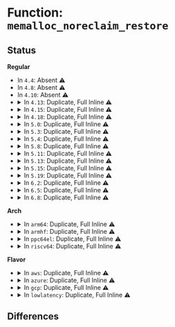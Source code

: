 # Function: <code>memalloc_noreclaim_restore</code>

## Status
<b>Regular</b>
<ul>
<li>
In <code>4.4</code>: Absent ⚠️
</li>
<li>
In <code>4.8</code>: Absent ⚠️
</li>
<li>
In <code>4.10</code>: Absent ⚠️
</li>
<li>
<details>
<summary>In <code>4.13</code>: Duplicate, Full Inline ⚠️</summary>

**Collision:** Static Duplication

**Inline:** Full

**Transformation:** False

**Instances:**

```
In mm/page_alloc.c (ffffffff811c2ee7)
Location: include/linux/sched/mm.h:201
Inline: True
Inline callers:
  - mm/page_alloc.c:__alloc_pages_slowpath
```
```
In mm/vmscan.c (ffffffff811d53d3)
Location: include/linux/sched/mm.h:201
Inline: True
Inline callers:
  - mm/vmscan.c:node_reclaim
  - mm/vmscan.c:shrink_all_memory
  - mm/vmscan.c:try_to_free_mem_cgroup_pages
```
```
In net/core/sock.c (ffffffff817b330f)
Location: include/linux/sched/mm.h:201
Inline: True
```
```
In net/core/dev.c (ffffffff817cf1ab)
Location: include/linux/sched/mm.h:201
Inline: True
```
</details>
</li>
<li>
<details>
<summary>In <code>4.15</code>: Duplicate, Full Inline ⚠️</summary>

**Collision:** Static Duplication

**Inline:** Full

**Transformation:** False

**Instances:**

```
In mm/page_alloc.c (ffffffff811d7d14)
Location: include/linux/sched/mm.h:210
Inline: True
Inline callers:
  - mm/page_alloc.c:__alloc_pages_slowpath
```
```
In mm/vmscan.c (ffffffff811ea903)
Location: include/linux/sched/mm.h:210
Inline: True
Inline callers:
  - mm/vmscan.c:node_reclaim
  - mm/vmscan.c:shrink_all_memory
  - mm/vmscan.c:try_to_free_mem_cgroup_pages
```
```
In net/core/sock.c (ffffffff8182b6d5)
Location: include/linux/sched/mm.h:210
Inline: True
```
```
In net/core/dev.c (ffffffff81848aeb)
Location: include/linux/sched/mm.h:210
Inline: True
```
</details>
</li>
<li>
<details>
<summary>In <code>4.18</code>: Duplicate, Full Inline ⚠️</summary>

**Collision:** Static Duplication

**Inline:** Full

**Transformation:** False

**Instances:**

```
In mm/page_alloc.c (ffffffff811f8f21)
Location: include/linux/sched/mm.h:246
Inline: True
Inline callers:
  - mm/page_alloc.c:__alloc_pages_slowpath
```
```
In mm/vmscan.c (ffffffff8120c05e)
Location: include/linux/sched/mm.h:246
Inline: True
Inline callers:
  - mm/vmscan.c:__node_reclaim
  - mm/vmscan.c:shrink_all_memory
  - mm/vmscan.c:try_to_free_mem_cgroup_pages
```
```
In net/core/sock.c (ffffffff81875c0f)
Location: include/linux/sched/mm.h:246
Inline: True
```
```
In net/core/dev.c (ffffffff81892b4b)
Location: include/linux/sched/mm.h:246
Inline: True
```
</details>
</li>
<li>
<details>
<summary>In <code>5.0</code>: Duplicate, Full Inline ⚠️</summary>

**Collision:** Static Duplication

**Inline:** Full

**Transformation:** False

**Instances:**

```
In mm/page_alloc.c (ffffffff8120b4b6)
Location: include/linux/sched/mm.h:246
Inline: True
Inline callers:
  - mm/page_alloc.c:__alloc_pages_slowpath
```
```
In mm/vmscan.c (ffffffff8121ed68)
Location: include/linux/sched/mm.h:246
Inline: True
Inline callers:
  - mm/vmscan.c:node_reclaim
  - mm/vmscan.c:shrink_all_memory
  - mm/vmscan.c:try_to_free_mem_cgroup_pages
```
```
In net/core/sock.c (ffffffff818963ff)
Location: include/linux/sched/mm.h:246
Inline: True
```
```
In net/core/dev.c (ffffffff818b8047)
Location: include/linux/sched/mm.h:246
Inline: True
Inline callers:
  - net/core/dev.c:netif_receive_skb_list
  - net/core/dev.c:netif_receive_skb_list
```
</details>
</li>
<li>
<details>
<summary>In <code>5.3</code>: Duplicate, Full Inline ⚠️</summary>

**Collision:** Static Duplication

**Inline:** Full

**Transformation:** False

**Instances:**

```
In mm/vmscan.c (ffffffff8122e434)
Location: include/linux/sched/mm.h:279
Inline: True
Inline callers:
  - mm/vmscan.c:node_reclaim
  - mm/vmscan.c:shrink_all_memory
  - mm/vmscan.c:try_to_free_mem_cgroup_pages
```
```
In mm/page_alloc.c (ffffffff81271727)
Location: include/linux/sched/mm.h:279
Inline: True
Inline callers:
  - mm/page_alloc.c:__alloc_pages_slowpath
  - mm/page_alloc.c:__alloc_pages_direct_compact
```
```
In net/core/sock.c (ffffffff818e073f)
Location: include/linux/sched/mm.h:279
Inline: True
```
```
In net/core/dev.c (ffffffff819042b2)
Location: include/linux/sched/mm.h:279
Inline: True
Inline callers:
  - net/core/dev.c:netif_receive_skb_list
  - net/core/dev.c:netif_receive_skb_list
```
</details>
</li>
<li>
<details>
<summary>In <code>5.4</code>: Duplicate, Full Inline ⚠️</summary>

**Collision:** Static Duplication

**Inline:** Full

**Transformation:** False

**Instances:**

```
In mm/vmscan.c (ffffffff8123c5c4)
Location: include/linux/sched/mm.h:281
Inline: True
Inline callers:
  - mm/vmscan.c:node_reclaim
  - mm/vmscan.c:shrink_all_memory
  - mm/vmscan.c:try_to_free_mem_cgroup_pages
```
```
In mm/page_alloc.c (ffffffff812805ae)
Location: include/linux/sched/mm.h:281
Inline: True
Inline callers:
  - mm/page_alloc.c:__alloc_pages_slowpath
  - mm/page_alloc.c:__alloc_pages_direct_compact
```
```
In net/core/sock.c (ffffffff8191297f)
Location: include/linux/sched/mm.h:281
Inline: True
```
```
In net/core/dev.c (ffffffff81935401)
Location: include/linux/sched/mm.h:281
Inline: True
Inline callers:
  - net/core/dev.c:netif_receive_skb_list_internal
  - net/core/dev.c:netif_receive_skb_list_internal
```
</details>
</li>
<li>
<details>
<summary>In <code>5.8</code>: Duplicate, Full Inline ⚠️</summary>

**Collision:** Static Duplication

**Inline:** Full

**Transformation:** False

**Instances:**

```
In mm/vmscan.c (ffffffff81269534)
Location: include/linux/sched/mm.h:283
Inline: True
Inline callers:
  - mm/vmscan.c:__node_reclaim
  - mm/vmscan.c:shrink_all_memory
  - mm/vmscan.c:try_to_free_mem_cgroup_pages
```
```
In mm/page_alloc.c (ffffffff812b24ed)
Location: include/linux/sched/mm.h:283
Inline: True
Inline callers:
  - mm/page_alloc.c:__alloc_pages_direct_compact
```
```
In net/core/sock.c (ffffffff819e4daf)
Location: include/linux/sched/mm.h:283
Inline: True
Inline callers:
  - net/core/sock.c:__sk_backlog_rcv
```
```
In net/core/dev.c (ffffffff81a09ff6)
Location: include/linux/sched/mm.h:283
Inline: True
Inline callers:
  - net/core/dev.c:__netif_receive_skb_list
  - net/core/dev.c:__netif_receive_skb_list
```
</details>
</li>
<li>
<details>
<summary>In <code>5.11</code>: Duplicate, Full Inline ⚠️</summary>

**Collision:** Static Duplication

**Inline:** Full

**Transformation:** False

**Instances:**

```
In mm/vmscan.c (ffffffff81274065)
Location: include/linux/sched/mm.h:269
Inline: True
Inline callers:
  - mm/vmscan.c:__node_reclaim
  - mm/vmscan.c:shrink_all_memory
  - mm/vmscan.c:try_to_free_mem_cgroup_pages
```
```
In mm/page_alloc.c (ffffffff812bdfcd)
Location: include/linux/sched/mm.h:269
Inline: True
Inline callers:
  - mm/page_alloc.c:__alloc_pages_direct_compact
```
```
In net/core/sock.c (ffffffff819e462f)
Location: include/linux/sched/mm.h:269
Inline: True
Inline callers:
  - net/core/sock.c:__sk_backlog_rcv
```
```
In net/core/dev.c (ffffffff81a0b596)
Location: include/linux/sched/mm.h:269
Inline: True
Inline callers:
  - net/core/dev.c:__netif_receive_skb_list
  - net/core/dev.c:__netif_receive_skb_list
```
</details>
</li>
<li>
<details>
<summary>In <code>5.13</code>: Duplicate, Full Inline ⚠️</summary>

**Collision:** Static Duplication

**Inline:** Full

**Transformation:** False

**Instances:**

```
In mm/vmscan.c (ffffffff81278ea8)
Location: include/linux/sched/mm.h:273
Inline: True
Inline callers:
  - mm/vmscan.c:__node_reclaim
  - mm/vmscan.c:shrink_all_memory
  - mm/vmscan.c:try_to_free_mem_cgroup_pages
```
```
In mm/page_alloc.c (ffffffff812c32ef)
Location: include/linux/sched/mm.h:273
Inline: True
Inline callers:
  - mm/page_alloc.c:__alloc_pages_direct_compact
```
```
In net/core/sock.c (ffffffff819ca54f)
Location: include/linux/sched/mm.h:273
Inline: True
Inline callers:
  - net/core/sock.c:__sk_backlog_rcv
```
```
In net/core/dev.c (ffffffff819f1bce)
Location: include/linux/sched/mm.h:273
Inline: True
Inline callers:
  - net/core/dev.c:netif_receive_skb_list_internal
  - net/core/dev.c:netif_receive_skb_list_internal
```
</details>
</li>
<li>
<details>
<summary>In <code>5.15</code>: Duplicate, Full Inline ⚠️</summary>

**Collision:** Static Duplication

**Inline:** Full

**Transformation:** False

**Instances:**

```
In mm/vmscan.c (ffffffff812b6cb4)
Location: include/linux/sched/mm.h:273
Inline: True
Inline callers:
  - mm/vmscan.c:__node_reclaim
  - mm/vmscan.c:shrink_all_memory
  - mm/vmscan.c:try_to_free_mem_cgroup_pages
  - mm/vmscan.c:reclaim_pages
  - mm/vmscan.c:reclaim_clean_pages_from_list
```
```
In mm/page_alloc.c (ffffffff8130701f)
Location: include/linux/sched/mm.h:273
Inline: True
Inline callers:
  - mm/page_alloc.c:__alloc_pages_direct_compact
```
```
In net/core/sock.c (ffffffff81a79aef)
Location: include/linux/sched/mm.h:273
Inline: True
Inline callers:
  - net/core/sock.c:__sk_backlog_rcv
```
```
In net/core/dev.c (ffffffff81aa34ee)
Location: include/linux/sched/mm.h:273
Inline: True
Inline callers:
  - net/core/dev.c:netif_receive_skb_list_internal
  - net/core/dev.c:netif_receive_skb_list_internal
```
</details>
</li>
<li>
<details>
<summary>In <code>5.19</code>: Duplicate, Full Inline ⚠️</summary>

**Collision:** Static Duplication

**Inline:** Full

**Transformation:** False

**Instances:**

```
In mm/vmscan.c (ffffffff81312bc0)
Location: include/linux/sched/mm.h:346
Inline: True
Inline callers:
  - mm/vmscan.c:__node_reclaim
  - mm/vmscan.c:shrink_all_memory
  - mm/vmscan.c:try_to_free_mem_cgroup_pages
  - mm/vmscan.c:reclaim_pages
  - mm/vmscan.c:reclaim_clean_pages_from_list
```
```
In mm/page_alloc.c (ffffffff8136f145)
Location: include/linux/sched/mm.h:346
Inline: True
Inline callers:
  - mm/page_alloc.c:__alloc_pages_direct_compact
```
```
In net/core/sock.c (ffffffff81bebdf0)
Location: include/linux/sched/mm.h:346
Inline: True
Inline callers:
  - net/core/sock.c:__sk_backlog_rcv
```
```
In net/core/dev.c (ffffffff81c1bc03)
Location: include/linux/sched/mm.h:346
Inline: True
Inline callers:
  - net/core/dev.c:netif_receive_skb_list_internal
  - net/core/dev.c:netif_receive_skb_list_internal
```
</details>
</li>
<li>
<details>
<summary>In <code>6.2</code>: Duplicate, Full Inline ⚠️</summary>

**Collision:** Static Duplication

**Inline:** Full

**Transformation:** False

**Instances:**

```
In mm/vmscan.c (ffffffff8138600e)
Location: include/linux/sched/mm.h:346
Inline: True
Inline callers:
  - mm/vmscan.c:__node_reclaim
  - mm/vmscan.c:shrink_all_memory
  - mm/vmscan.c:try_to_free_mem_cgroup_pages
  - mm/vmscan.c:lru_gen_seq_write
  - mm/vmscan.c:reclaim_pages
  - mm/vmscan.c:reclaim_clean_pages_from_list
```
```
In mm/page_alloc.c (ffffffff813eb6b5)
Location: include/linux/sched/mm.h:346
Inline: True
Inline callers:
  - mm/page_alloc.c:__alloc_pages_direct_compact
```
```
In net/core/sock.c (ffffffff81d9ab90)
Location: include/linux/sched/mm.h:346
Inline: True
Inline callers:
  - net/core/sock.c:__sk_backlog_rcv
```
```
In net/core/dev.c (ffffffff81dccbd3)
Location: include/linux/sched/mm.h:346
Inline: True
Inline callers:
  - net/core/dev.c:netif_receive_skb_list_internal
  - net/core/dev.c:netif_receive_skb_list_internal
```
</details>
</li>
<li>
<details>
<summary>In <code>6.5</code>: Duplicate, Full Inline ⚠️</summary>

**Collision:** Static Duplication

**Inline:** Full

**Transformation:** False

**Instances:**

```
In mm/vmscan.c (ffffffff813b92db)
Location: include/linux/sched/mm.h:378
Inline: True
Inline callers:
  - mm/vmscan.c:__node_reclaim
  - mm/vmscan.c:shrink_all_memory
  - mm/vmscan.c:try_to_free_mem_cgroup_pages
  - mm/vmscan.c:lru_gen_seq_write
  - mm/vmscan.c:reclaim_pages
  - mm/vmscan.c:reclaim_clean_pages_from_list
```
```
In mm/page_alloc.c (ffffffff814206d5)
Location: include/linux/sched/mm.h:378
Inline: True
Inline callers:
  - mm/page_alloc.c:__alloc_pages_direct_compact
```
```
In net/core/sock.c (ffffffff81e09310)
Location: include/linux/sched/mm.h:378
Inline: True
Inline callers:
  - net/core/sock.c:__sk_backlog_rcv
```
```
In net/core/dev.c (ffffffff81e3d733)
Location: include/linux/sched/mm.h:378
Inline: True
Inline callers:
  - net/core/dev.c:netif_receive_skb_list_internal
  - net/core/dev.c:netif_receive_skb_list_internal
```
</details>
</li>
<li>
<details>
<summary>In <code>6.8</code>: Duplicate, Full Inline ⚠️</summary>

**Collision:** Static Duplication

**Inline:** Full

**Transformation:** False

**Instances:**

```
In mm/vmscan.c (ffffffff813e22e0)
Location: include/linux/sched/mm.h:378
Inline: True
Inline callers:
  - mm/vmscan.c:__node_reclaim
  - mm/vmscan.c:shrink_all_memory
  - mm/vmscan.c:try_to_free_mem_cgroup_pages
  - mm/vmscan.c:lru_gen_seq_write
  - mm/vmscan.c:reclaim_pages
  - mm/vmscan.c:reclaim_clean_pages_from_list
```
```
In mm/page_alloc.c (ffffffff8144d495)
Location: include/linux/sched/mm.h:378
Inline: True
Inline callers:
  - mm/page_alloc.c:__alloc_pages_direct_compact
```
```
In net/core/sock.c (ffffffff81ec5d00)
Location: include/linux/sched/mm.h:378
Inline: True
Inline callers:
  - net/core/sock.c:__sk_backlog_rcv
```
```
In net/core/dev.c (ffffffff81efbfd3)
Location: include/linux/sched/mm.h:378
Inline: True
Inline callers:
  - net/core/dev.c:netif_receive_skb_list_internal
  - net/core/dev.c:netif_receive_skb_list_internal
```
</details>
</li>
</ul>
<b>Arch</b>
<ul>
<li>
<details>
<summary>In <code>arm64</code>: Duplicate, Full Inline ⚠️</summary>

**Collision:** Static Duplication

**Inline:** Full

**Transformation:** False

**Instances:**

```
In mm/vmscan.c (ffff8000102cd7d0)
Location: include/linux/sched/mm.h:281
Inline: True
Inline callers:
  - mm/vmscan.c:node_reclaim
  - mm/vmscan.c:try_to_free_mem_cgroup_pages
```
```
In mm/page_alloc.c (ffff800010318394)
Location: include/linux/sched/mm.h:281
Inline: True
Inline callers:
  - mm/page_alloc.c:__alloc_pages_slowpath
  - mm/page_alloc.c:__alloc_pages_direct_compact
```
```
In net/core/sock.c (ffff800010baa240)
Location: include/linux/sched/mm.h:281
Inline: True
```
```
In net/core/dev.c (ffff800010bd3734)
Location: include/linux/sched/mm.h:281
Inline: True
Inline callers:
  - net/core/dev.c:netif_receive_skb_list_internal
  - net/core/dev.c:netif_receive_skb_list_internal
```
</details>
</li>
<li>
<details>
<summary>In <code>armhf</code>: Duplicate, Full Inline ⚠️</summary>

**Collision:** Static Duplication

**Inline:** Full

**Transformation:** False

**Instances:**

```
In mm/vmscan.c (c04f77a4)
Location: include/linux/sched/mm.h:281
Inline: True
Inline callers:
  - mm/vmscan.c:shrink_all_memory
  - mm/vmscan.c:try_to_free_mem_cgroup_pages
```
```
In mm/page_alloc.c (c0532b2c)
Location: include/linux/sched/mm.h:281
Inline: True
Inline callers:
  - mm/page_alloc.c:__alloc_pages_slowpath
  - mm/page_alloc.c:__alloc_pages_direct_compact
```
```
In net/core/sock.c (c0cc8d9c)
Location: include/linux/sched/mm.h:281
Inline: True
```
```
In net/core/dev.c (c0cee3e4)
Location: include/linux/sched/mm.h:281
Inline: True
Inline callers:
  - net/core/dev.c:netif_receive_skb_list_internal
  - net/core/dev.c:netif_receive_skb_list_internal
```
</details>
</li>
<li>
<details>
<summary>In <code>ppc64el</code>: Duplicate, Full Inline ⚠️</summary>

**Collision:** Static Duplication

**Inline:** Full

**Transformation:** False

**Instances:**

```
In mm/vmscan.c (c00000000038b218)
Location: include/linux/sched/mm.h:281
Inline: True
Inline callers:
  - mm/vmscan.c:node_reclaim
  - mm/vmscan.c:try_to_free_mem_cgroup_pages
```
```
In mm/page_alloc.c (c0000000003eaaec)
Location: include/linux/sched/mm.h:281
Inline: True
Inline callers:
  - mm/page_alloc.c:__alloc_pages_slowpath
  - mm/page_alloc.c:__alloc_pages_direct_compact
```
```
In net/core/sock.c (c000000000c7ddf0)
Location: include/linux/sched/mm.h:281
Inline: True
Inline callers:
  - net/core/sock.c:__sk_backlog_rcv
```
```
In net/core/dev.c (c000000000cb22f0)
Location: include/linux/sched/mm.h:281
Inline: True
Inline callers:
  - net/core/dev.c:netif_receive_skb_list_internal
  - net/core/dev.c:netif_receive_skb_list_internal
```
</details>
</li>
<li>
<details>
<summary>In <code>riscv64</code>: Duplicate, Full Inline ⚠️</summary>

**Collision:** Static Duplication

**Inline:** Full

**Transformation:** False

**Instances:**

```
In mm/vmscan.c (ffffffe0001ebce2)
Location: include/linux/sched/mm.h:281
Inline: True
Inline callers:
  - mm/vmscan.c:try_to_free_mem_cgroup_pages
```
```
In mm/page_alloc.c (ffffffe00021e2a4)
Location: include/linux/sched/mm.h:281
Inline: True
Inline callers:
  - mm/page_alloc.c:__alloc_pages_slowpath
  - mm/page_alloc.c:__alloc_pages_direct_compact
```
```
In net/core/sock.c (ffffffe00073dada)
Location: include/linux/sched/mm.h:281
Inline: True
```
```
In net/core/dev.c (ffffffe00075d846)
Location: include/linux/sched/mm.h:281
Inline: True
Inline callers:
  - net/core/dev.c:netif_receive_skb_list_internal
  - net/core/dev.c:netif_receive_skb_list_internal
```
</details>
</li>
</ul>
<b>Flavor</b>
<ul>
<li>
<details>
<summary>In <code>aws</code>: Duplicate, Full Inline ⚠️</summary>

**Collision:** Static Duplication

**Inline:** Full

**Transformation:** False

**Instances:**

```
In mm/vmscan.c (ffffffff81234c14)
Location: include/linux/sched/mm.h:281
Inline: True
Inline callers:
  - mm/vmscan.c:node_reclaim
  - mm/vmscan.c:shrink_all_memory
  - mm/vmscan.c:try_to_free_mem_cgroup_pages
```
```
In mm/page_alloc.c (ffffffff81278bfe)
Location: include/linux/sched/mm.h:281
Inline: True
Inline callers:
  - mm/page_alloc.c:__alloc_pages_slowpath
  - mm/page_alloc.c:__alloc_pages_direct_compact
```
```
In net/core/sock.c (ffffffff818b297f)
Location: include/linux/sched/mm.h:281
Inline: True
```
```
In net/core/dev.c (ffffffff818d53d5)
Location: include/linux/sched/mm.h:281
Inline: True
Inline callers:
  - net/core/dev.c:netif_receive_skb_list_internal
  - net/core/dev.c:netif_receive_skb_list_internal
```
</details>
</li>
<li>
<details>
<summary>In <code>azure</code>: Duplicate, Full Inline ⚠️</summary>

**Collision:** Static Duplication

**Inline:** Full

**Transformation:** False

**Instances:**

```
In mm/vmscan.c (ffffffff81227c84)
Location: include/linux/sched/mm.h:281
Inline: True
Inline callers:
  - mm/vmscan.c:node_reclaim
  - mm/vmscan.c:shrink_all_memory
  - mm/vmscan.c:try_to_free_mem_cgroup_pages
```
```
In mm/page_alloc.c (ffffffff8126aaee)
Location: include/linux/sched/mm.h:281
Inline: True
Inline callers:
  - mm/page_alloc.c:__alloc_pages_slowpath
  - mm/page_alloc.c:__alloc_pages_direct_compact
```
```
In net/core/sock.c (ffffffff8186c8cf)
Location: include/linux/sched/mm.h:281
Inline: True
```
```
In net/core/dev.c (ffffffff8188f245)
Location: include/linux/sched/mm.h:281
Inline: True
Inline callers:
  - net/core/dev.c:netif_receive_skb_list_internal
  - net/core/dev.c:netif_receive_skb_list_internal
```
</details>
</li>
<li>
<details>
<summary>In <code>gcp</code>: Duplicate, Full Inline ⚠️</summary>

**Collision:** Static Duplication

**Inline:** Full

**Transformation:** False

**Instances:**

```
In mm/vmscan.c (ffffffff812329b4)
Location: include/linux/sched/mm.h:281
Inline: True
Inline callers:
  - mm/vmscan.c:node_reclaim
  - mm/vmscan.c:shrink_all_memory
  - mm/vmscan.c:try_to_free_mem_cgroup_pages
```
```
In mm/page_alloc.c (ffffffff8127699e)
Location: include/linux/sched/mm.h:281
Inline: True
Inline callers:
  - mm/page_alloc.c:__alloc_pages_slowpath
  - mm/page_alloc.c:__alloc_pages_direct_compact
```
```
In net/core/sock.c (ffffffff8190397f)
Location: include/linux/sched/mm.h:281
Inline: True
```
```
In net/core/dev.c (ffffffff81926401)
Location: include/linux/sched/mm.h:281
Inline: True
Inline callers:
  - net/core/dev.c:netif_receive_skb_list_internal
  - net/core/dev.c:netif_receive_skb_list_internal
```
</details>
</li>
<li>
<details>
<summary>In <code>lowlatency</code>: Duplicate, Full Inline ⚠️</summary>

**Collision:** Static Duplication

**Inline:** Full

**Transformation:** False

**Instances:**

```
In mm/vmscan.c (ffffffff81241e6f)
Location: include/linux/sched/mm.h:281
Inline: True
Inline callers:
  - mm/vmscan.c:node_reclaim
  - mm/vmscan.c:shrink_all_memory
  - mm/vmscan.c:try_to_free_mem_cgroup_pages
```
```
In mm/page_alloc.c (ffffffff81286559)
Location: include/linux/sched/mm.h:281
Inline: True
Inline callers:
  - mm/page_alloc.c:__alloc_pages_slowpath
  - mm/page_alloc.c:__alloc_pages_direct_compact
```
```
In net/core/sock.c (ffffffff8192497f)
Location: include/linux/sched/mm.h:281
Inline: True
```
```
In net/core/dev.c (ffffffff819479a6)
Location: include/linux/sched/mm.h:281
Inline: True
Inline callers:
  - net/core/dev.c:netif_receive_skb_list_internal
  - net/core/dev.c:netif_receive_skb_list_internal
```
</details>
</li>
</ul>

## Differences
